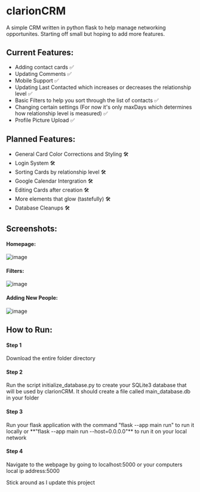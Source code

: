 # clarionCRM
A simple CRM written in python flask to help manage networking opportunites. Starting off small but hoping to add more features.

<h2>Current Features:</h2>

* Adding contact cards ✅
* Updating Comments ✅
* Mobile Support ✅
* Updating Last Contacted which increases or decreases the relationship level ✅
* Basic Filters to help you sort through the list of contacts ✅
* Changing certain settings (For now it's only maxDays which determines how relationship level is measured) ✅
* Profile Picture Upload ✅

<h2>Planned Features:</h2>

* General Card Color Corrections and Styling 🛠️
* Login System 🛠️
* Sorting Cards by relationship level 🛠️
* Google Calendar Intergration 🛠️
* Editing Cards after creation 🛠️
* More elements that glow (tastefully) 🛠️
* Database Cleanups 🛠️

<h2>Screenshots:</h2>
<h4>Homepage: </h4>

![image](https://github.com/user-attachments/assets/b1782051-3448-44ae-8aa9-0f0b19e1d83c)

<h4>Filters: </h4>

![image](https://github.com/user-attachments/assets/c427244b-c93a-411c-80b3-0faea6f91466)

<h4>Adding New People: </h4>

![image](https://github.com/user-attachments/assets/0dafc09d-4aff-4817-9f22-78336653c17b)

<h2>How to Run:</h2>

<h4>Step 1</h4>
Download the entire folder directory

<h4>Step 2</h4>
Run the script initialize_database.py to create your SQLite3 database that will be used by clarionCRM. It should create a file called main_database.db in your folder

<h4>Step 3</h4>
Run your flask application with the command "flask --app main run" to run it locally or **"flask --app main run --host=0.0.0.0"** to run it on your local network

<h4>Step 4</h4>
Navigate to the webpage by going to localhost:5000 or your computers local ip address:5000


Stick around as I update this project
